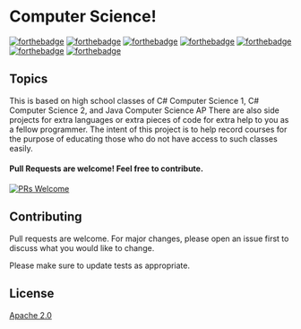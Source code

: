 # Computer Science!
[![forthebadge](https://forthebadge.com/images/badges/built-by-developers.svg)](http://forthebadge.com)
[![forthebadge](https://forthebadge.com/images/badges/made-with-javascript.svg)](http://forthebadge.com)
[![forthebadge](https://forthebadge.com/images/badges/made-with-c-sharp.svg)](https://forthebadge.com)
[![forthebadge](https://forthebadge.com/images/badges/made-with-java.svg)](https://forthebadge.com)
[![forthebadge](https://forthebadge.com/images/badges/made-with-python.svg)](https://forthebadge.com)
[![forthebadge](https://forthebadge.com/images/badges/uses-html.svg)](https://forthebadge.com)
[![forthebadge](https://forthebadge.com/images/badges/uses-css.svg)](https://forthebadge.com)

## Topics
This is based on high school classes of C# Computer Science 1, C# Computer Science 2, and Java Computer Science AP
There are also side projects for extra languages or extra pieces of code for extra help to you as a fellow programmer.
The intent of this project is to help record courses for the purpose of educating those who do not have access to such classes easily.

#### Pull Requests are welcome! Feel free to contribute.
[![PRs Welcome](https://img.shields.io/badge/PRs-welcome-brightgreen.svg?style=flat-square)](http://makeapullrequest.com)

## Contributing
Pull requests are welcome. For major changes, please open an issue first to discuss what you would like to change.

Please make sure to update tests as appropriate.

## License
[Apache 2.0](http://www.apache.org/licenses/LICENSE-2.0)
